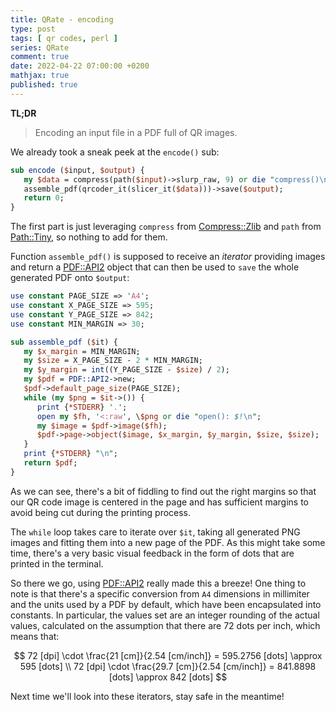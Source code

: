 ```yaml
---
title: QRate - encoding
type: post
tags: [ qr codes, perl ]
series: QRate
comment: true
date: 2022-04-22 07:00:00 +0200
mathjax: true
published: true
---
```


**TL;DR**

> Encoding an input file in a PDF full of QR images.

We already took a sneak peek at the `encode()` sub:

```perl
sub encode ($input, $output) {
   my $data = compress(path($input)->slurp_raw, 9) or die "compress()\n";
   assemble_pdf(qrcoder_it(slicer_it($data)))->save($output);
   return 0;
}
```

The first part is just leveraging `compress` from [Compress::Zlib][] and
`path` from [Path::Tiny][], so nothing to add for them.

Function `assemble_pdf()` is supposed to receive an *iterator* providing
images and return a [PDF::API2][] object that can then be used to `save`
the whole generated PDF onto `$output`:

```perl
use constant PAGE_SIZE => 'A4';
use constant X_PAGE_SIZE => 595;
use constant Y_PAGE_SIZE => 842;
use constant MIN_MARGIN => 30;

sub assemble_pdf ($it) {
   my $x_margin = MIN_MARGIN;
   my $size = X_PAGE_SIZE - 2 * MIN_MARGIN;
   my $y_margin = int((Y_PAGE_SIZE - $size) / 2);
   my $pdf = PDF::API2->new;
   $pdf->default_page_size(PAGE_SIZE);
   while (my $png = $it->()) {
      print {*STDERR} '.';
      open my $fh, '<:raw', \$png or die "open(): $!\n";
      my $image = $pdf->image($fh);
      $pdf->page->object($image, $x_margin, $y_margin, $size, $size);
   }
   print {*STDERR} "\n";
   return $pdf;
}
```

As we can see, there's a bit of fiddling to find out the right margins
so that our QR code image is centered in the page and has sufficient
margins to avoid being cut during the printing process.

The `while` loop takes care to iterate over `$it`, taking all generated
PNG images and fitting them into a new page of the PDF. As this might
take some time, there's a very basic visual feedback in the form of dots
that are printed in the terminal.

So there we go, using [PDF::API2][] really made this a breeze! One thing
to note is that there's a specific conversion from `A4` dimensions in
millimiter and the units used by a PDF by default, which have been
encapsulated into constants. In particular, the values set are an
integer rounding of the actual values, calculated on the assumption that
there are 72 dots per inch, which means that:

$$
72 [dpi] \cdot \frac{21   [cm]}{2.54 [cm/inch]} = 595.2756 [dots] \approx 595 [dots] \\
72 [dpi] \cdot \frac{29.7 [cm]}{2.54 [cm/inch]} = 841.8898 [dots] \approx 842 [dots]
$$

Next time we'll look into these iterators, stay safe in the meantime!

[Perl]: https://www.perl.org/
[Compress::Zlib]: https://metacpan.org/pod/Compress::Zlib
[Path::Tiny]: https://metacpan.org/pod/Path::Tiny
[PDF::API2]: https://metacpan.org/pod/PDF::API2
